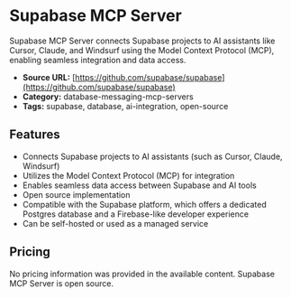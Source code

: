 # Supabase MCP Server

Supabase MCP Server connects Supabase projects to AI assistants like Cursor, Claude, and Windsurf using the Model Context Protocol (MCP), enabling seamless integration and data access.

- **Source URL:** [https://github.com/supabase/supabase](https://github.com/supabase/supabase)
- **Category:** database-messaging-mcp-servers
- **Tags:** supabase, database, ai-integration, open-source

## Features
- Connects Supabase projects to AI assistants (such as Cursor, Claude, Windsurf)
- Utilizes the Model Context Protocol (MCP) for integration
- Enables seamless data access between Supabase and AI tools
- Open source implementation
- Compatible with the Supabase platform, which offers a dedicated Postgres database and a Firebase-like developer experience
- Can be self-hosted or used as a managed service

## Pricing
No pricing information was provided in the available content. Supabase MCP Server is open source.
